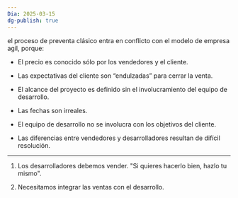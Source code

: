 ```yaml
---
Dia: 2025-03-15
dg-publish: true
---
```

el proceso de preventa clásico entra en conflicto con el modelo de empresa agil, porque:

- El precio es conocido sólo por los vendedores y el cliente.
    
- Las expectativas del cliente son “endulzadas” para cerrar la venta.
    
- El alcance del proyecto es definido sin el involucramiento del equipo de desarrollo.
    
- Las fechas son irreales.
    
- El equipo de desarrollo no se involucra con los objetivos del cliente.
    
- Las diferencias entre vendedores y desarrolladores resultan de difícil resolución.
---
1.   
    Los desarrolladores debemos vender. "Si quieres hacerlo bien, hazlo tu mismo".
    
2. Necesitamos integrar las ventas con el desarrollo.